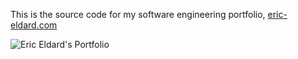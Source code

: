 This is the source code for my software engineering portfolio, [eric-eldard.com](https://www.eric-eldard.com)

![Eric Eldard's Portfolio](https://repository-images.githubusercontent.com/839705239/f4d205bc-15b6-4f97-b126-552e8625fc4d)